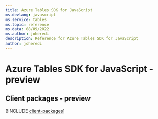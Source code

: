 ```yaml
---
title: Azure Tables SDK for JavaScript
ms.devlang: javascript
ms.service: tables
ms.topic: reference
ms.data: 08/09/2022
ms.author: joheredi
description: Reference for Azure Tables SDK for JavaScript
author: joheredi
---
```

# Azure Tables SDK for JavaScript - preview

## Client packages - preview
[!INCLUDE [client-packages](tables-client-index.md)]
